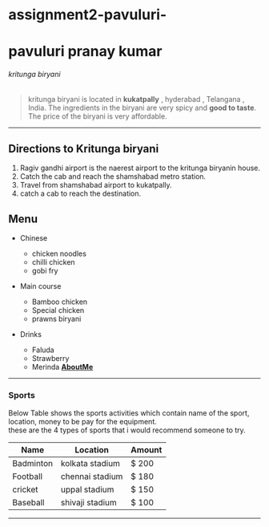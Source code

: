 # assignment2-pavuluri-

# pavuluri pranay kumar 

###### kritunga biryani 

> kritunga biryani is located in **kukatpally** , hyderabad , Telangana , India. The ingredients in the biryani are very spicy and **good to taste**. The price of the biryani is very affordable.  


---
## Directions to Kritunga biryani 

1. Ragiv gandhi airport is the naerest airport to the kritunga biryanin house.
2. Catch the cab and reach the shamshabad metro station.
3. Travel from shamshabad airport to kukatpally.
4. catch a cab to reach the destination.


## Menu
* Chinese 
  - chicken noodles
  - chilli chicken
  - gobi fry

* Main course
  - Bamboo chicken 
  - Special chicken 
  - prawns biryani 
  
* Drinks
  - Faluda
  - Strawberry
  - Merinda 
**[AboutMe](Aboutme.md)**


---


### Sports
Below Table shows the sports activities which contain name of the sport, location, money to be pay for the equipment.<br>these are the 4 types of sports that i would recommend someone to try.

Name       | Location        | Amount 
---        | ---             | ---
Badminton  | kolkata stadium |$ 200
Football   | chennai stadium |$ 180
cricket    | uppal stadium   |$ 150
Baseball   | shivaji stadium |$ 100
---
